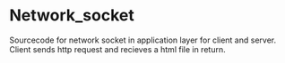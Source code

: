 # Network_socket
Sourcecode for network socket in application layer for client and server. Client sends http request and recieves a html file in return.
